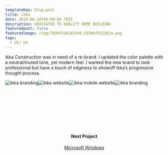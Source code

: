 ```yaml
---
templateKey: blog-post
title: ikka
date: 2019-06-28T04:08:04.783Z
description: DEDICATED TO QUALITY HOME BUILDING
featuredpost: false
featuredimage: /img/7899f426343549.555b6f012362a.png
tags:
  - UI/ UX
---
```

<span>ikka Construction was in need of a re-brand. I updated the color palette with a neutral/muted tone, yet modern feel. I wanted the new brand to look professional but have a touch of edginess to showoff ikka’s progressive thought process.</span><div style="text-align:center;display: inline-block">![ikka branding](/img/ikka1.jpg)![ikka website](/img/ikka2.jpg)![ikka mobile website](/img/ikka3.jpg)![ikka branding](/img/ikka4.jpg)</div>

<div style="padding:120px 0;text-align:center;">
<h4>Next Project</h4>
<a href="/blog/2019-06-26-microsoft">Microsoft Windows</a>
</div>
